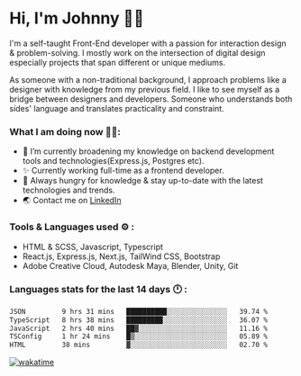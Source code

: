 # Hi, I'm Johnny 👋🧑‍

I'm a self-taught Front-End developer with a passion for interaction design & problem-solving. I mostly work on the intersection of digital design especially projects that span different or unique mediums.

As someone with a non-traditional background, I approach problems like a designer with knowledge from my previous field. I like to see myself as a bridge between designers and developers. Someone who understands both sides' language and translates practicality and constraint.

### What I am doing now 🧑‍💻:

- 🔭 I’m currently broadening my knowledge on backend development tools and technologies(Express.js, Postgres etc).
- ✨ Currently working full-time as a frontend developer.
- 📖 Always hungry for knowledge & stay up-to-date with the latest technologies and trends.
- 🌏 Contact me on [LinkedIn](https://www.linkedin.com/in/johchai/)

### Tools & Languages used ⚙️ :

- HTML & SCSS, Javascript, Typescript
- React.js, Express.js, Next.js, TailWind CSS, Bootstrap
- Adobe Creative Cloud, Autodesk Maya, Blender, Unity, Git

### Languages stats for the last 14 days 🕛 :

<!--START_SECTION:waka-->

```txt
JSON         9 hrs 31 mins   ██████████░░░░░░░░░░░░░░░   39.74 %
TypeScript   8 hrs 38 mins   █████████░░░░░░░░░░░░░░░░   36.07 %
JavaScript   2 hrs 40 mins   ██▓░░░░░░░░░░░░░░░░░░░░░░   11.16 %
TSConfig     1 hr 24 mins    █▒░░░░░░░░░░░░░░░░░░░░░░░   05.89 %
HTML         38 mins         ▓░░░░░░░░░░░░░░░░░░░░░░░░   02.70 %
```

<!--END_SECTION:waka-->

[![wakatime](https://wakatime.com/badge/user/0cd14e89-b357-451d-b5c1-4a79286fb5a6.svg)](https://wakatime.com/@0cd14e89-b357-451d-b5c1-4a79286fb5a6)
